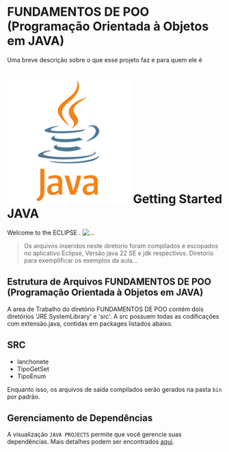 # FUNDAMENTOS DE POO (Programação Orientada à Objetos em JAVA)

Uma breve descrição sobre o que esse projeto faz e para quem ele é

# ![..](https://raw.githubusercontent.com/github/explore/5b3600551e122a3277c2c5368af2ad5725ffa9a1/topics/java/java.png?size=48) Getting Started JAVA

Welcome to the ECLIPSE . ![..](https://www.eclipse.org/eclipse.org-common/themes/solstice/public/images/logo/eclipse-foundation-grey-orange.svg). 


> Os arquivos inseridos neste diretorio foram compilados e escopados no aplicativo Eclipse,
> Versão java 22 SE e jdk respectivos.
> Diretorio para exemplificar os exemplos da aula... 

## Estrutura de Arquivos FUNDAMENTOS DE POO (Programação Orientada à Objetos em JAVA)

A area de Trabalho do diretório FUNDAMENTOS DE POO contém dois diretórios 'JRE SystemLibrary' e 'src'. 
A src possuem todas as codificações com extensão.java, contidas em packages listados abaixo.

## SRC 
- lanchonete
- TipoGetSet
- TipoEnum


Enquanto isso, os arquivos de saída compilados serão gerados na pasta `bin` por padrão.

## Gerenciamento de Dependências

A visualização `JAVA PROJECTS` permite que você gerencie suas dependências. Mais detalhes podem ser encontrados [aqui](https://github.com/microsoft/vscode-java-dependency#manage-dependencies).

